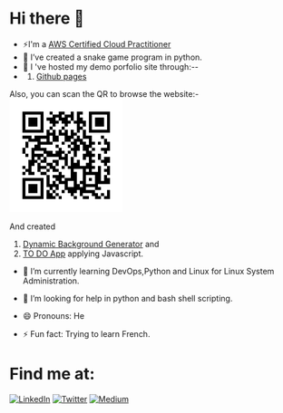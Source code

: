 # Hi there 👋 

 - ⚡I'm a <a href="https://www.credly.com/badges/e464173e-653d-4ab1-a62d-7d788874a5c1/public_url">AWS Certified Cloud  Practitioner</a>
 - 🔭 I’ve created a snake game program in python.
 - 🌱 I 've hosted my demo porfolio site through:--
 - 1) <a href ="https://rupakbhandari.com.np/">Github pages</a>

 Also, you can scan the QR to browse the website:-
  <img src="frame.png" height="200px" width="200px"/>
  
  
  And created
  
  1) <a href ="https://irkghub.github.io/BackgroundGenerator/">Dynamic Background Generator</a> and 
  2) <a href ="https://irkghub.github.io/thingsToDo">TO DO App</a> applying Javascript.
 - 🌱 I’m currently learning DevOps,Python and Linux for Linux System Administration.
 - 🤔 I’m looking for help in python and bash shell scripting.

 - 😄 Pronouns: He
 - ⚡ Fun fact: Trying to learn French.

# Find me at:
 [![LinkedIn](https://img.icons8.com/color/48/linkedin.png)](https://www.linkedin.com/in/link-to-rupak/) [![Twitter](https://img.icons8.com/ios-filled/36/x.png)](https://twitter.com/RupakTweetsHere) [![Medium](https://img.icons8.com/sf-black-filled/60/medium-logo.png)](https://medium.com/@rupakbhandari)
